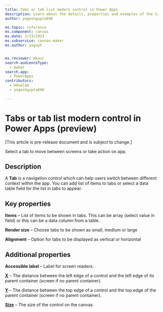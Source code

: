 ```yaml
---
title: Tabs or tab list modern control in Power Apps
description: Learn about the details, properties and examples of the tabs or tab list modern control in Power Apps.
author: yogeshgupta698

ms.topic: reference
ms.component: canvas
ms.date: 3/23/2023
ms.subservice: canvas-maker
ms.author: yogupt


ms.reviewer: mkaur
search.audienceType: 
  - maker
search.app: 
  - PowerApps
contributors:
  - mduelae
  - yogeshgupta698
  
---
```

# Tabs or tab list modern control in Power Apps (preview)

[This article is pre-release document and is subject to change.]

Select a tab to move between screens or take action on app.

## Description
A **Tab** is a navigation control which can help users switch between different context within the app. You can add list of items to tabs or select a data table field for the list in tabs to appear.

## Key properties

**Items** – List of items to be shown in tabs. This can be array (select value in field) or this can be a data column from a table.

**Render size** – Choose tabs to be shown as small, medium or large

**Alignment** – Option for tabs to be displayed as vertical or horizontal


## Additional properties
**Accessible label** – Label for screen readers.

**[X](../properties-size-location.md)** – The distance between the left edge of a control and the left edge of its parent container (screen if no parent container).

**[Y](../properties-size-location.md)** – The distance between the top edge of a control and the top edge of the parent container (screen if no parent container).

**[Size](../properties-text.md)** – The size of the control on the canvas.





